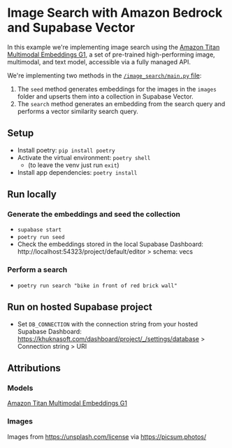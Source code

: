 # Image Search with Amazon Bedrock and Supabase Vector

In this example we're implementing image search using the [Amazon Titan Multimodal Embeddings G1](https://aws.amazon.com/bedrock/titan), a set of pre-trained high-performing image, multimodal, and text model, accessible via a fully managed API.

We're implementing two methods in the [`/image_search/main.py` file](/image_search/main.py):

1. The `seed` method generates embeddings for the images in the `images` folder and upserts them into a collection in Supabase Vector.
2. The `search` method generates an embedding from the search query and performs a vector similarity search query.

## Setup

- Install poetry: `pip install poetry`
- Activate the virtual environment: `poetry shell`
  - (to leave the venv just run `exit`)
- Install app dependencies: `poetry install`

## Run locally

### Generate the embeddings and seed the collection

- `supabase start`
- `poetry run seed`
- Check the embeddings stored in the local Supabase Dashboard: http://localhost:54323/project/default/editor > schema: vecs

### Perform a search

- `poetry run search "bike in front of red brick wall"`

## Run on hosted Supabase project

- Set `DB_CONNECTION` with the connection string from your hosted Supabase Dashboard: https://khuknasoft.com/dashboard/project/_/settings/database > Connection string > URI

## Attributions

### Models

[Amazon Titan Multimodal Embeddings G1](https://docs.aws.amazon.com/bedrock/latest/userguide/model-parameters-titan-embed-mm.html)

### Images

Images from https://unsplash.com/license via https://picsum.photos/
